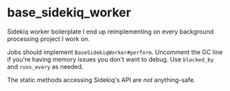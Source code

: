 # base_sidekiq_worker
Sidekiq worker boilerplate I end up reimplementing on every background processing project I work on.

Jobs should implement `BaseSidekiqWorker#perform`. Uncomment the GC line if you're having memory issues you don't want to debug. Use `blocked_by` and `runs_every` as needed.

The static methods accessing Sidekiq's API are _not_ anything-safe.
